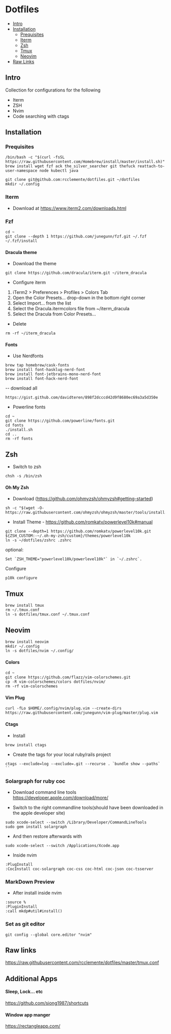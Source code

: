 # Dotfiles

- [Intro](#intro)
- [Installation](#installation)
  - [Prequisites](#prequisites)
  - [Iterm](#iterm)
  - [Zsh](#zsh)
  - [Tmux](#tmux)
  - [Neovim](#neovim)
- [Raw Links](#rawlinks)

## Intro
Collection for configurations for the following

* Iterm
* ZSH
* Nvim
* Code searching with ctags

## Installation

### Prequisites

```
/bin/bash -c "$(curl -fsSL https://raw.githubusercontent.com/Homebrew/install/master/install.sh)"
brew install wget fzf ack the_silver_searcher git thefuck reattach-to-user-namespace node kubectl java

git clone git@github.com:rcclemente/dotfiles.git ~/dotfiles
mkdir ~/.config
```

### Iterm

- Download at https://www.iterm2.com/downloads.html

### Fzf

```
cd ~
git clone --depth 1 https://github.com/junegunn/fzf.git ~/.fzf
~/.fzf/install
```

#### Dracula theme

- Download the theme

```
git clone https://github.com/dracula/iterm.git ~/iterm_dracula
```

- Configure iterm

1. iTerm2 > Preferences > Profiles > Colors Tab
1. Open the Color Presets... drop-down in the bottom right corner
1. Select Import... from the list
1. Select the Dracula.itermcolors file from ~/iterm_dracula
1. Select the Dracula from Color Presets...

- Delete
```
rm -rf ~/iterm_dracula
```

#### Fonts

- Use Nerdfonts

```
brew tap homebrew/cask-fonts
brew install font-hasklug-nerd-font
brew install font-jetbrains-mono-nerd-font
brew install font-hack-nerd-font
```

-- download all 

```
https://gist.github.com/davidteren/898f2dcccd42d9f8680ec69a3a5d350e
```

- Powerline fonts 
```
cd ~
git clone https://github.com/powerline/fonts.git
cd fonts
./install.sh
cd ..
rm -rf fonts
```

## Zsh

- Switch to zsh

```
chsh -s /bin/zsh
```

#### Oh My Zsh

- Download (https://github.com/ohmyzsh/ohmyzsh#getting-started)

```
sh -c "$(wget -O- https://raw.githubusercontent.com/ohmyzsh/ohmyzsh/master/tools/install.sh)"

```

- Install Theme - https://github.com/romkatv/powerlevel10k#manual

```
git clone --depth=1 https://github.com/romkatv/powerlevel10k.git ${ZSH_CUSTOM:-~/.oh-my-zsh/custom}/themes/powerlevel10k
ln -s ~/dotfiles/zshrc .zshrc
```

optional:

```
Set `ZSH_THEME="powerlevel10k/powerlevel10k"` in `~/.zshrc`.

```

Configure

```
p10k configure
```


## Tmux

```
brew install tmux
rm ~/.tmux.conf
ln -s dotfiles/tmux.conf ~/.tmux.conf
```

## Neovim

```
brew install neovim
mkdir ~/.config
ln -s dotfiles/nvim ~/.config/
```

#### Colors

```
cd ~
git clone https://github.com/flazz/vim-colorschemes.git
cp -R vim-colorschemes/colors dotfiles/nvim/
rm -rf vim-colorschemes
```

#### Vim Plug

```
curl -fLo $HOME/.config/nvim/plug.vim --create-dirs https://raw.githubusercontent.com/junegunn/vim-plug/master/plug.vim
```

#### Ctags

- Install

```
brew install ctags
```

- Create the tags for your local ruby/rails project

```
ctags --exclude=log --exclude=.git --recurse . `bundle show --paths` ``
```

### Solargraph for ruby coc

- Download command line tools https://developer.apple.com/download/more/

- Switch to the right commandline tools(should have been downloaded in the apple developer site)

```
sudo xcode-select --switch /Library/Developer/CommandLineTools
sudo gem install solargraph
```

- And then restore afterwards with

```
sudo xcode-select --switch /Applications/Xcode.app

```

- Inside nvim

```
:PlugInstall
:CocInstall coc-solargraph coc-css coc-html coc-json coc-tsserver
```

### MarkDown Preview

- After install inside nvim

```
:source %
:PluginInstall
:call mkdp#util#install()
```

### Set as git editor

```
git config --global core.editor "nvim"
```

## Raw links

https://raw.githubusercontent.com/rcclemente/dotfiles/master/tmux.conf

## Additional Apps

#### Sleep, Lock... etc
https://github.com/siong1987/shortcuts

#### Window app manger
https://rectangleapp.com/


